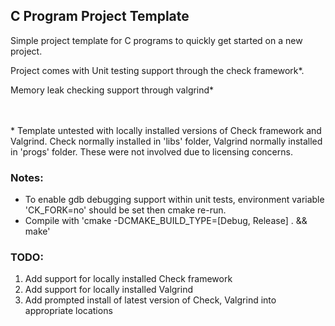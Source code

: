<h2>C Program Project Template</h1>

<p>
  Simple project template for C programs to quickly get started on a new project. </br>
  <!--</br> -->
  
  Project comes with Unit testing support through the check framework*.</br>
  <!--</br> -->
  
  Memory leak checking support through valgrind*</br>
  <!--</br> -->
  
  
  </br></br>
    * Template untested with locally installed versions of Check framework and Valgrind. Check normally installed in 'libs' folder, Valgrind normally installed in      'progs' folder. These were not involved due to licensing concerns. 
  
</p>

<h3>Notes:</h3>
<p>
  <ul>
    <li>To enable gdb debugging support within unit tests, environment variable 'CK_FORK=no' should be set then cmake re-run.</li>
    <li>Compile with 'cmake -DCMAKE_BUILD_TYPE=[Debug, Release] . && make'</li>
  </ul>
  
</p>

<h3>TODO:</h3>
<ol>
  <li>Add support for locally installed Check framework </li>
  <li>Add support for locally installed Valgrind </li>
  <li>Add prompted install of latest version of Check, Valgrind into appropriate locations </li>
</ol>
